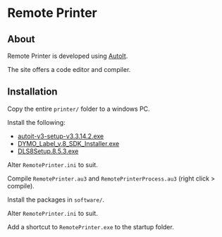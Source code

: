 # Remote Printer


## About

Remote Printer is developed using [AutoIt](https://www.autoitscript.com/).

The site offers a code editor and compiler.


## Installation

Copy the entire `printer/` folder to a windows PC.

Install the following:

* [autoit-v3-setup-v3.3.14.2.exe](https://bitbucket.org/afibranding/console/downloads/autoit-v3-setup-v3.3.14.2.exe)
* [DYMO_Label_v.8_SDK_Installer.exe](https://bitbucket.org/afibranding/console/downloads/DYMO_Label_v.8_SDK_Installer.exe)
* [DLS8Setup.8.5.3.exe](https://bitbucket.org/afibranding/console/downloads/DLS8Setup.8.5.3.exe)

Alter `RemotePrinter.ini` to suit.

Compile `RemotePrinter.au3` and `RemotePrinterProcess.au3` (right click > compile).

Install the packages in `software/`.

Alter `RemotePrinter.ini` to suit.

Add a shortcut to `RemotePrinter.exe` to the startup folder. 